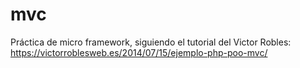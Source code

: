# mvc
Práctica de micro framework, siguiendo el tutorial del Victor Robles:
https://victorroblesweb.es/2014/07/15/ejemplo-php-poo-mvc/
